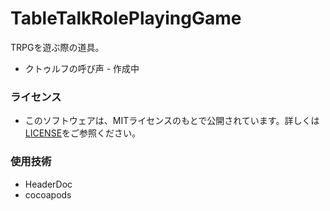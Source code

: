 TableTalkRolePlayingGame
========================

TRPGを遊ぶ際の道具。

- クトゥルフの呼び声 - 作成中

### ライセンス

- このソフトウェアは、MITライセンスのもとで公開されています。詳しくは[LICENSE](https://github.com/sillvaZ/TableTalkRolePlayingGame/blob/development/LICENSE)をご参照ください。

### 使用技術

- HeaderDoc
- cocoapods

